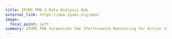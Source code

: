 ```yaml
---
title: IPUMS PMA & Data Analysis Hub
external_link: https://pma.ipums.org/pma/
image:
  focal_point: Left
summary: IPUMS PMA harmonizes the [Performance Monitoring for Action (PMA)](https://www.pmadata.org/) data series. It provides an interactive web dissemination system for PMA data with variable documentation on thousands of harmonized variables on family planning, water and sanitation, and health. PMA is fielded by the Bill & Melinda Gates Foundation and Johns Hopkins University using streamlined and high-frequency data collection in 11 FP2020 pledging countries. The IPUMS PMA [Data Analysis Hub](https://ipums.github.io/pma-data-hub/) is a blog offering tips and tools for working with IPUMS PMA data in R.
---
```

